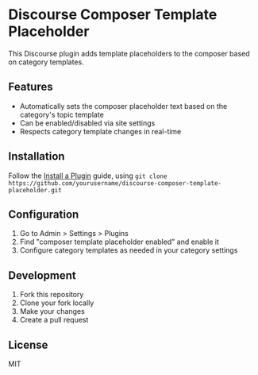 # Discourse Composer Template Placeholder

This Discourse plugin adds template placeholders to the composer based on category templates.

## Features

- Automatically sets the composer placeholder text based on the category's topic template
- Can be enabled/disabled via site settings
- Respects category template changes in real-time

## Installation

Follow the [Install a Plugin](https://meta.discourse.org/t/install-a-plugin/19157) guide, using
`git clone https://github.com/yourusername/discourse-composer-template-placeholder.git`

## Configuration

1. Go to Admin > Settings > Plugins
2. Find "composer template placeholder enabled" and enable it
3. Configure category templates as needed in your category settings

## Development

1. Fork this repository
2. Clone your fork locally
3. Make your changes
4. Create a pull request

## License

MIT
